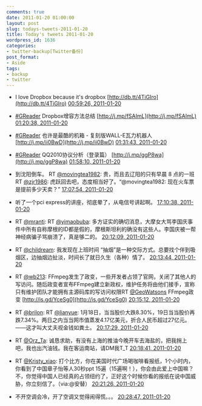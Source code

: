 ```yaml
---
comments: true
date: 2011-01-20 01:00:00
layout: post
slug: todays-tweets-2011-01-20
title: Today's tweets 2011-01-20
wordpress_id: 1636
categories:
- twitter-backup[Twitter备份]
post_format:
- Aside
tags:
- backup
- twitter
---
```





  * I love Dropbox because it's dropbox [http://db.tt/4TiGIro](http://db.tt/4TiGIro) [00:59:26, 2011-01-20](http://twitter.com/gfrog/statuses/27772130938593280)





  * [#GReader](http://search.twitter.com/search?q=%23GReader) Dropbox增容方法总结 [http://j.mp/fSAImL](http://j.mp/fSAImL) [01:20:38, 2011-01-20](http://twitter.com/gfrog/statuses/27777463731879937)





  * [#GReader](http://search.twitter.com/search?q=%23GReader) 也许是最酷的机箱 - 复刻版WALL-E瓦力机器人 [http://j.mp/ii0BwD](http://j.mp/ii0BwD) [01:31:43, 2011-01-20](http://twitter.com/gfrog/statuses/27780254177169408)





  * [#GReader](http://search.twitter.com/search?q=%23GReader) QQ2010协议分析（登录篇） [http://j.mp/ggP8wa](http://j.mp/ggP8wa) [01:58:10, 2011-01-20](http://twitter.com/gfrog/statuses/27786910768300032)





  * 到沈阳倒车。 RT [@movingtea1982](http://twitter.com/movingtea1982): 贵，而且去辽阳的只有早晨 8 点的一班 RT [@zjr1986](http://twitter.com/zjr1986): 虎跃回去吧，态度相当好了。“@movingtea1982: 现在火车票是提前多少天卖？” [17:07:54, 2011-01-20](http://twitter.com/gfrog/statuses/28015853710606336)





  * 听了一个pci express的讲座，彻底晕了，从电信号讲起啊。 [17:10:38, 2011-01-20](http://twitter.com/gfrog/statuses/28016538678206464)





  * RT [@mranti](http://twitter.com/mranti): RT [@yimaobuba](http://twitter.com/yimaobuba): 多方证实的确切消息，大摩女大骂李国庆事件中所有自称摩根的ID都是假的，摩根斯坦利的确没有这些人。李国庆被一帮神经病骗子骂崩溃了，真是够二的。 [20:12:09, 2011-01-20](http://twitter.com/gfrog/statuses/28062221913300992)





  * RT [@childream](http://twitter.com/childream): 我发现在上班时间 “抽烟”是一种交际方式。总要找个伴到吸烟区，边抽烟边扯淡，时间长了就日久生（各种）情了。 [20:13:44, 2011-01-20](http://twitter.com/gfrog/statuses/28062617352282112)





  * RT [@wb213](http://twitter.com/wb213): FFmpeg发生了政变，一些开发者占领了官网，关闭了其他人的写访问。随后政变者宣布FFmpeg建立新政权，维护任务将由他们接手，宣称只有维护团队才能拥有主源码库的写访问权限RT [@GeoWatsons](http://twitter.com/GeoWatsons) FFmpeg政变 [http://is.gd/YceSg0](http://is.gd/YceSg0) [20:15:12, 2011-01-20](http://twitter.com/gfrog/statuses/28062987898060801)





  * RT [@brilon](http://twitter.com/brilon): RT [@lianyue](http://twitter.com/lianyue): 1月18日，当当股价大跌8.30%，19日当当股价再跌7.34%。两日之内当当网市值蒸发4.17亿美元，折合人民币超过27亿元。——这才叫大丈夫视金钱如粪土。 [20:17:29, 2011-01-20](http://twitter.com/gfrog/statuses/28063563289460736)





  * RT [@Orz_Ta](http://twitter.com/Orz_Ta): 诚恳求助，有没有上海的推油今晚开车去海盐的，把我捎上吧，我也出汽油钱。我在客运南站，请DM我T_T [20:18:41, 2011-01-20](http://twitter.com/gfrog/statuses/28063865015115776)





  * RT [@Kristy_xiao](http://twitter.com/Kristy_xiao): 打个比方，你在美国时代广场喝咖啡看报纸，1个小时内，你看到了中国章子怡等人30秒ppt 15遍（15遍啊！），你会由此爱上中国嘛？不，你觉得中国人已经真的占领纽约了，正好这个时候你看的报纸在说中国威胁，你立刻信了。（via:@安替） [20:21:26, 2011-01-20](http://twitter.com/gfrog/statuses/28064555821170688)





  * 不开空调会冷，开了空调又觉得闹得慌。。。 [20:28:47, 2011-01-20](http://twitter.com/gfrog/statuses/28066406733975553)




